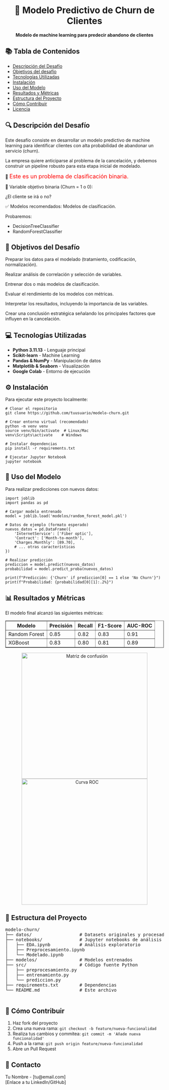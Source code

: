 <!DOCTYPE html>
<html>
<body>
  <h1 align="center">🚀 Modelo Predictivo de Churn de Clientes</h1>
  <p align="center">
    <strong>Modelo de machine learning para predecir abandono de clientes</strong>
  </p>
  
  <!-- Tabla de Contenidos -->
  <h2>📚 Tabla de Contenidos</h2>
  <ul>
    <li><a href="#descripcion">Descripción del Desafío</a></li>
    <li><a href="#ibjetivos">Objetivos del desafío</a></li>
    <li><a href="#tecnologias">Tecnologías Utilizadas</a></li>
    <li><a href="#instalacion">Instalación</a></li>
    <li><a href="#uso">Uso del Modelo</a></li>
    <li><a href="#resultados">Resultados y Métricas</a></li>
    <li><a href="#estructura">Estructura del Proyecto</a></li>
    <li><a href="#contribuir">Cómo Contribuir</a></li>
    <li><a href="#licencia">Licencia</a></li>
  </ul>

  <!-- Descripción del Desafío -->
  <h2 id="descripcion">🔍 Descripción del Desafío</h2>
  <p>
    Este desafío consiste en desarrollar un modelo predictivo de machine learning para identificar clientes 
    con alta probabilidad de abandonar un servicio (churn).  </p>
  <p>
    La empresa quiere anticiparse al problema de la cancelación, y debemos construir un pipeline robusto para esta etapa inicial de modelado. </p>
  </p>
  
   <p>
🧠 <font color=red size=4>Este es un problema de clasificación binaria.</font>
     
🔷 Variable objetivo binaria (Churn = 1 o 0):

¿El cliente se irá o no?

✅ Modelos recomendados: Modelos de clasificación.

Probaremos:

*   DecisionTreeClassifier
*   RandomForestClassifier
   </p>

 <h2 id="ibjetivos">🧠 Objetivos del Desafío</h2>
<p>

Preparar los datos para el modelado (tratamiento, codificación, normalización).
<p>
Realizar análisis de correlación y selección de variables.
<p>
Entrenar dos o más modelos de clasificación.
<p>
Evaluar el rendimiento de los modelos con métricas.
<p>
Interpretar los resultados, incluyendo la importancia de las variables.
<p>
Crear una conclusión estratégica señalando los principales factores que influyen en la cancelación.
</p>
   
  <!-- Tecnologías Utilizadas -->
  <h2 id="tecnologias">💻 Tecnologías Utilizadas</h2>
  <ul>
    <li><strong>Python 3.11.13</strong> - Lenguaje principal</li>
    <li><strong>Scikit-learn</strong> - Machine Learning</li>
    <li><strong>Pandas & NumPy</strong> - Manipulación de datos</li>
    <li><strong>Matplotlib & Seaborn</strong> - Visualización</li>
    <li><strong>Google Colab</strong> - Entorno de ejecución</li>
  </ul>

  <!-- Instalación -->
  <h2 id="instalacion">⚙️ Instalación</h2>
  <p>Para ejecutar este proyecto localmente:</p>
  
  <pre><code># Clonar el repositorio
git clone https://github.com/tuusuario/modelo-churn.git

# Crear entorno virtual (recomendado)
python -m venv venv
source venv/bin/activate  # Linux/Mac
venv\Scripts\activate    # Windows

# Instalar dependencias
pip install -r requirements.txt

# Ejecutar Jupyter Notebook
jupyter notebook</code></pre>

  <!-- Uso del Modelo -->
  <h2 id="uso">🎯 Uso del Modelo</h2>
  <p>Para realizar predicciones con nuevos datos:</p>
  
  <pre><code>import joblib
import pandas as pd

# Cargar modelo entrenado
model = joblib.load('modelos/random_forest_model.pkl')

# Datos de ejemplo (formato esperado)
nuevos_datos = pd.DataFrame({
    'InternetService': ['Fiber optic'],
    'Contract': ['Month-to-month'],
    'Charges.Monthly': [89.70],
    # ... otras características
})

# Realizar predicción
prediccion = model.predict(nuevos_datos)
probabilidad = model.predict_proba(nuevos_datos)

print(f"Predicción: {'Churn' if prediccion[0] == 1 else 'No Churn'}")
print(f"Probabilidad: {probabilidad[0][1]:.2%}")</code></pre>

  <!-- Resultados y Métricas -->
  <h2 id="resultados">📊 Resultados y Métricas</h2>
  <p>El modelo final alcanzó las siguientes métricas:</p>
  
  <table border="1" align="center">
    <tr>
      <th>Modelo</th>
      <th>Precisión</th>
      <th>Recall</th>
      <th>F1-Score</th>
      <th>AUC-ROC</th>
    </tr>
    <tr>
      <td>Random Forest</td>
      <td>0.85</td>
      <td>0.82</td>
      <td>0.83</td>
      <td>0.91</td>
    </tr>
    <tr>
      <td>XGBoost</td>
      <td>0.83</td>
      <td>0.80</td>
      <td>0.81</td>
      <td>0.89</td>
    </tr>
  </table>
  
  <div align="center">
    <img src="https://drive.google.com/uc?id=TU_ID_DE_IMAGEN_3" alt="Matriz de confusión" width="400">
    <img src="https://drive.google.com/uc?id=TU_ID_DE_IMAGEN_4" alt="Curva ROC" width="400">
  </div>

  <!-- Estructura del Proyecto -->
  <h2 id="estructura">📂 Estructura del Proyecto</h2>
  <pre>
modelo-churn/
├── datos/                  # Datasets originales y procesados
├── notebooks/              # Jupyter notebooks de análisis
│   ├── EDA.ipynb           # Análisis exploratorio
│   ├── Preprocesamiento.ipynb
│   └── Modelado.ipynb
├── modelos/                # Modelos entrenados
├── src/                    # Código fuente Python
│   ├── preprocesamiento.py
│   ├── entrenamiento.py
│   └── prediccion.py
├── requirements.txt        # Dependencias
└── README.md               # Este archivo
  </pre>

  <!-- Cómo Contribuir -->
  <h2 id="contribuir">🤝 Cómo Contribuir</h2>
  <ol>
    <li>Haz fork del proyecto</li>
    <li>Crea una nueva rama: <code>git checkout -b feature/nueva-funcionalidad</code></li>
    <li>Realiza tus cambios y commitea: <code>git commit -m 'Añade nueva funcionalidad'</code></li>
    <li>Push a la rama: <code>git push origin feature/nueva-funcionalidad</code></li>
    <li>Abre un Pull Request</li>
  </ol>

  <!-- Contacto -->
  <h2>📧 Contacto</h2>
  <p>
    Tu Nombre - [tu@email.com]<br>
    [Enlace a tu LinkedIn/GitHub]
  </p>
</body>
</html>
